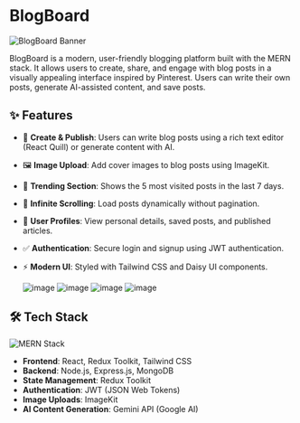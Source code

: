 # BlogBoard

![BlogBoard Banner](path/to/banner-image.png)

BlogBoard is a modern, user-friendly blogging platform built with the MERN stack. It allows users to create, share, and engage with blog posts in a visually appealing interface inspired by Pinterest. Users can write their own posts, generate AI-assisted content, and save posts.

## ✨ Features

- 📝 **Create & Publish**: Users can write blog posts using a rich text editor (React Quill) or generate content with AI.
- 🖼 **Image Upload**: Add cover images to blog posts using ImageKit.
- 📌 **Trending Section**: Shows the 5 most visited posts in the last 7 days.
- 🔄 **Infinite Scrolling**: Load posts dynamically without pagination.
- 👤 **User Profiles**: View personal details, saved posts, and published articles.
- ✅ **Authentication**: Secure login and signup using JWT authentication.
- ⚡ **Modern UI**: Styled with Tailwind CSS and Daisy UI components.

  ![image](https://github.com/user-attachments/assets/66af94d5-19a1-4099-9aa0-cb59be29dfc8)
  ![image](https://github.com/user-attachments/assets/58b83248-78e5-469e-bb30-bad507f57d4f)
  ![image](https://github.com/user-attachments/assets/87438238-72a9-4769-b596-27db6b6f8e30)
  ![image](https://github.com/user-attachments/assets/5486c39f-d084-4fb6-9781-778c730909ee)

## 🛠 Tech Stack

![MERN Stack](path/to/mern-stack-image.png)

- **Frontend**: React, Redux Toolkit, Tailwind CSS
- **Backend**: Node.js, Express.js, MongoDB
- **State Management**: Redux Toolkit
- **Authentication**: JWT (JSON Web Tokens)
- **Image Uploads**: ImageKit
- **AI Content Generation**: Gemini API (Google AI)

